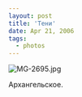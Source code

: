 ```yaml
---
layout: post
title: 'Тени'
date: Apr 21, 2006
tags:
  - photos
---
```




![MG-2695.jpg](upload://MG-2695.jpg)

Архангельское.